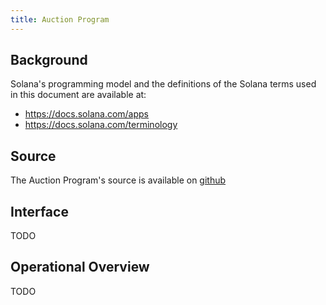 ```yaml
---
title: Auction Program
---
```


## Background

Solana's programming model and the definitions of the Solana terms used in this
document are available at:

- https://docs.solana.com/apps
- https://docs.solana.com/terminology

## Source

The Auction Program's source is available on
[github](https://github.com/metaplex-foundation/metaplex)

## Interface

TODO

## Operational Overview

TODO
